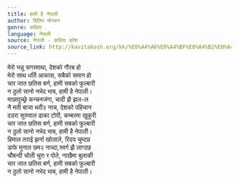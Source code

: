 ```yaml
---
title: हामी है नेपाली
author: दिलिप योन्जन
genre: कविता
language: नेपाली
source: नेपाली - कविता कोश
source_link: http://kavitakosh.org/kk/%E0%A4%A6%E0%A4%BF%E0%A4%B2%E0%A4%BF%E0%A4%AA_%E0%A4%AF%E0%A5%8B%E0%A4%A8%E0%A5%8D%E0%A4%9C%E0%A4%A8
---
```


मेरो भन्नु सगरमाथा, देशको गौरब हो  
मेरो साथ धर्ति आकास, सबैको समान हो  
चार जात छतिस बर्ण, हामी सबको फुल्बारी  
न ठुलो सानो नभेद भाब, हामी है नेपाली।  
माछापुच्छ्रे कन्चनजंगा, चादी झै झल-ल  
नै मती बाजा थरी२ नाच, देशको पहिचान  
दउरा सुरुवाल ढाका टोपी, कम्बरमा खुकुरी  
चार जात छतिस बर्ण, हामी सबको फुल्बारी  
न ठुलो सानो नभेद भाब, हामी है नेपाली।  
हिमाल तराई झर्ना खोलाले, रिदय चुम्दछ  
डाफे मुनाल छम२ नाच्दा,स्वर्ग झै लाग्दछ  
चौबन्दी चोली चुरा र पोते, नाखैमा बुलाकी  
चार जात छतिस बर्ण, हामी सबको फुल्बारी  
न ठुलो सानो नभेद भाब, हामी है नेपाली।
